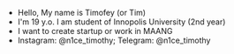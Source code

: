 - Hello, My name is Timofey (or Tim)
- I'm 19 y.o. I am student of Innopolis University (2nd year)
- I want to create startup or work in MAANG
- Instagram: @n1ce_timothy;  Telegram: @n1ce_timothy
